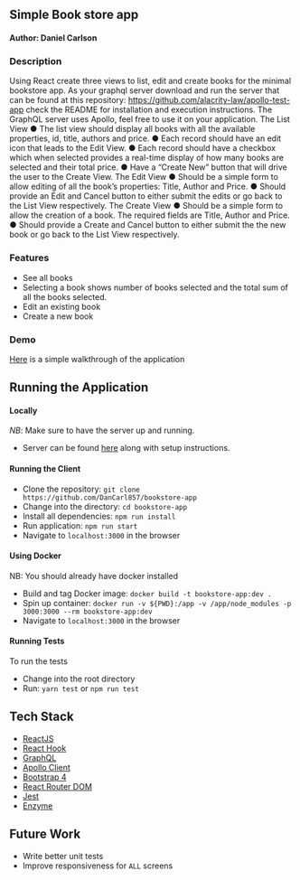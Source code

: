 ## Simple Book store app

#### Author: Daniel Carlson

### Description
Using React create three views to list, edit and create books for the minimal bookstore app. As
your graphql server download and run the server that can be found at this repository:
https://github.com/alacrity-law/apollo-test-app check the README for installation and execution
instructions. The GraphQL server uses Apollo, feel free to use it on your application.
The List View
● The list view should display all books with all the available properties, id, title, authors
and price.
● Each record should have an edit icon that leads to the Edit View.
● Each record should have a checkbox which when selected provides a real-time display
of how many books are selected and their total price.
● Have a “Create New” button that will drive the user to the Create View.
The Edit View
● Should be a simple form to allow editing of all the book’s properties: Title, Author and
Price.
● Should provide an Edit and Cancel button to either submit the edits or go back to the List
View respectively.
The Create View
● Should be a simple form to allow the creation of a book. The required fields are Title,
Author and Price.
● Should provide a Create and Cancel button to either submit the the new book or go back
to the List View respectively.

### Features
* See all books
* Selecting a book shows number of books selected and the total sum of all the books selected.
* Edit an existing book
* Create a new book

### Demo
[Here](https://www.loom.com/share/b43a2567b9a64aab8caa70b9c2d4e6a4) is a simple walkthrough of the application

## Running the Application

#### Locally
*NB*: Make sure to have the server up and running.
* Server can be found [here](https://github.com/alacrity-law/apollo-test-app) along with setup instructions.

#### Running the Client

* Clone the repository: `git clone https://github.com/DanCarl857/bookstore-app`
* Change into the directory: `cd bookstore-app`
* Install all dependencies: `npm run install`
* Run application: `npm run start`
* Navigate to `localhost:3000` in the browser

#### Using Docker
NB: You should already have docker installed
* Build and tag Docker image: `docker build -t bookstore-app:dev .`
* Spin up container: `docker run -v ${PWD}:/app -v /app/node_modules -p 3000:3000 --rm bookstore-app:dev`
* Navigate to `localhost:3000` in the browser

#### Running Tests
To run the tests
* Change into the root directory
* Run: `yarn test` or `npm run test`

## Tech Stack
* [ReactJS]()
* [React Hook]()
* [GraphQL]()
* [Apollo Client]()
* [Bootstrap 4]()
* [React Router DOM]()
* [Jest]()
* [Enzyme]()

## Future Work
* Write better unit tests
* Improve responsiveness for  `ALL` screens
